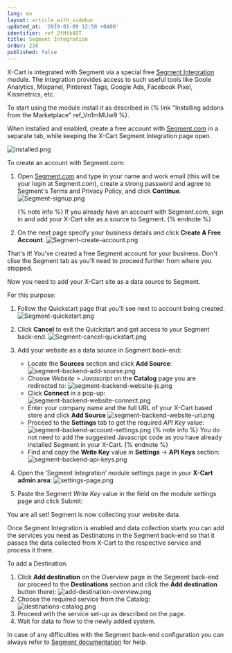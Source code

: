 ```yaml
---
lang: en
layout: article_with_sidebar
updated_at: '2019-01-09 12:58 +0400'
identifier: ref_2tHtk4OT
title: Segment Integration
order: 230
published: false
---
```

X-Cart is integrated with Segment via a special free [Segment Integration](https://market.x-cart.com/addons/segment-integration.html "Segment Integration") module. The integration provides access to such useful tools like Goole Analytics, Mixpanel, Pinterest Tags, Google Ads, Facebook Pixel, Kissmetrics, etc.

To start using the module install it as described in {% link "Installing addons from the Marketplace" ref_Vn1mMUw9 %}.

When installed and enabled, create a free account with [Segment.com](https://app.segment.com/signup "Segment Integration") in a separate tab, while keeping the X-Cart Segment Integration page open.

![installed.png]({{site.baseurl}}/attachments/ref_2tHtk4OT/installed.png)

To create an account with Segment.com:

1. Open [Segment.com](https://app.segment.com/signup "Segment Integration") and type in your name and work email (this will be your login at Segment.com), create a strong password and agree to Segment's Terms and Privacy Policy, and click **Continue**.
   ![Segment-signup.png]({{site.baseurl}}/attachments/ref_2tHtk4OT/Segment-signup.png)
   
   {% note info %}
   If you already have an account with Segment.com, sign in and add your X-Cart site as a source to Segment.
   {% endnote %}
   
2. On the next page specify your business details and click **Create A Free Account**.
   ![Segment-create-account.png]({{site.baseurl}}/attachments/ref_2tHtk4OT/Segment-create-account.png)
   
That's it! You've created a free Segment account for your business. Don't clise the Segment tab as you'll need to proceed further from where you stopped.

Now you need to add your X-Cart site as a data source to Segment.

For this purpose:

1. Follow the Quickstart page that you'll see next to account being created.
   ![Segment-quickstart.png]({{site.baseurl}}/attachments/ref_2tHtk4OT/Segment-quickstart.png)
   
2. Click **Cancel** to exit the Quickstart and get access to your Segment back-end.
   ![Segment-cancel-quickstart.png]({{site.baseurl}}/attachments/ref_2tHtk4OT/Segment-cancel-quickstart.png)

3. Add your website as a data source in Segment back-end: 
   * Locate the **Sources** section and click **Add Source**:
     ![segment-backend-add-sourse.png]({{site.baseurl}}/attachments/ref_2tHtk4OT/segment-backend-add-sourse.png)
   * Choose  _Website_ > _Javascript_ on the **Catalog** page you are redirected to:
     ![segment-backend-website-js.png]({{site.baseurl}}/attachments/ref_2tHtk4OT/segment-backend-website-js.png)
   * Click **Connect** in a pop-up:
     ![segment-backend-website-connect.png]({{site.baseurl}}/attachments/ref_2tHtk4OT/segment-backend-website-connect.png)
   * Enter your company name and the full URL of your X-Cart based store and click **Add Source**
     ![segment-backend-website-url.png]({{site.baseurl}}/attachments/ref_2tHtk4OT/segment-backend-website-url.png)
   * Proceed to the **Settings** tab to get the required _API Key_ value:
     ![segment-backend-account-settings.png]({{site.baseurl}}/attachments/ref_2tHtk4OT/segment-backend-account-settings.png)
     {% note info %}
     You do not need to add the suggested Javascript code as you have already installed Segment in your X-Cart.
     {% endnote %}
    * Find and copy the **Write Key** value in **Settings** -> **API Keys** section:
      ![segment-backend-api-keys.png]({{site.baseurl}}/attachments/ref_2tHtk4OT/segment-backend-api-keys.png)
 
6. Open the ‘Segment Integration’ module settings page in your **X-Cart admin area**:
   ![settings-page.png]({{site.baseurl}}/attachments/ref_2tHtk4OT/settings-page.png)

7. Paste the Segment _Write Key_ value in the field on the module settings page and click Submit:
   
You are all set! Segment is now collecting your website data.

Once Segment Integration is enabled and data collection starts you can add the services you need as Destinatons in the Segment back-end so that it passes the data collected from X-Cart to the respective service and process it there.

To add a Destination:

1. Click **Add destination** on the Overview page in the Segment back-end (or proceed to the **Destinations** section and click the **Add destination** button there):
   ![add-destination-overview.png]({{site.baseurl}}/attachments/ref_2tHtk4OT/add-destination-overview.png)
2. Choose the required service from the Catalog:
   ![destinations-catalog.png]({{site.baseurl}}/attachments/ref_2tHtk4OT/destinations-catalog.png)
3. Proceed with the service set-up as described on the page.
4. Wait for data to flow to the newly added system.

In case of any difficulties with the Segment back-end configuration you can always refer to [Segment documentation](https://segment.com/docs/ "Segment Integration") for help.






